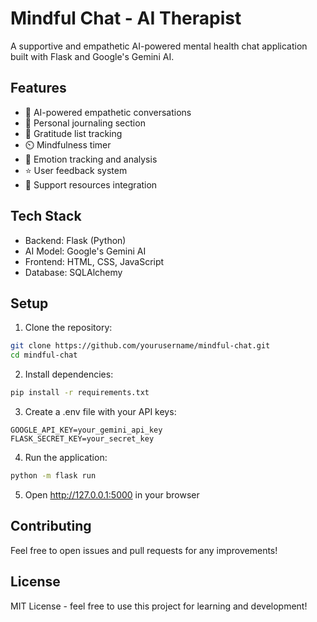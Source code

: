 # Mindful Chat - AI Therapist

A supportive and empathetic AI-powered mental health chat application built with Flask and Google's Gemini AI.

## Features

- 🤖 AI-powered empathetic conversations
- 📝 Personal journaling section
- 🙏 Gratitude list tracking
- ⏲️ Mindfulness timer
- 💭 Emotion tracking and analysis
- ⭐ User feedback system
- 🔗 Support resources integration

## Tech Stack

- Backend: Flask (Python)
- AI Model: Google's Gemini AI
- Frontend: HTML, CSS, JavaScript
- Database: SQLAlchemy

## Setup

1. Clone the repository:
```bash
git clone https://github.com/yourusername/mindful-chat.git
cd mindful-chat
```

2. Install dependencies:
```bash
pip install -r requirements.txt
```

3. Create a .env file with your API keys:
```
GOOGLE_API_KEY=your_gemini_api_key
FLASK_SECRET_KEY=your_secret_key
```

4. Run the application:
```bash
python -m flask run
```

5. Open http://127.0.0.1:5000 in your browser

## Contributing

Feel free to open issues and pull requests for any improvements!

## License

MIT License - feel free to use this project for learning and development!
